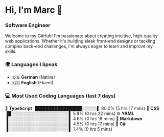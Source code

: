 # Hi, I'm Marc 👋 
### Software Engineer

Welcome to my GitHub! I'm passionate about creating intuitive, high-quality web applications. Whether it's building sleek front-end designs or tackling complex back-end challenges, I'm always eager to learn and improve my skills.  

### 🌍 Languages I Speak  
- 🇩🇪 **German** (Native)  
- 🇬🇧 **English** (Fluent)

### 💻 Most Used Coding Languages (last 7 days)

🔷 **TypeScript**  ▐███████████████░░░░░▌ 80.0% (5 hrs 17 mins)
🎨 **CSS**         ▐█░░░░░░░░░░░░░░░░░░░▌  5.8% (0 hrs 22 mins)
⚙️ **YAML**        ▐░░░░░░░░░░░░░░░░░░░░▌  4.6% (0 hrs 18 mins)
📝 **Markdown**    ▐░░░░░░░░░░░░░░░░░░░░▌  4.5% (0 hrs 17 mins)
🔷 **C#**          ▐░░░░░░░░░░░░░░░░░░░░▌  1.4% (0 hrs 5 mins)